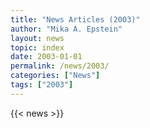 ```yaml
---
title: "News Articles (2003)"
author: "Mika A. Epstein"
layout: news
topic: index
date: 2003-01-01
permalink: /news/2003/
categories: ["News"]
tags: ["2003"]
---
```


{{< news >}}
